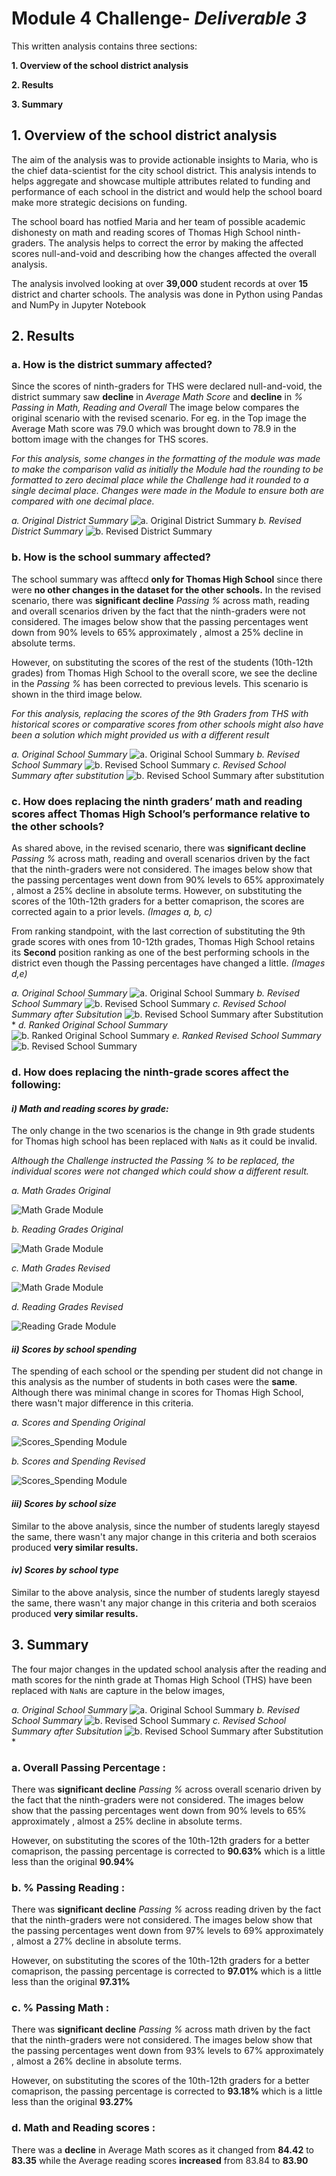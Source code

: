 # Module 4 Challenge- _Deliverable 3_

This written analysis contains three sections:

**1. Overview of the school district analysis**

**2. Results**

**3. Summary**
 
## 1. Overview of the school district analysis

The aim of the analysis was to provide actionable insights to Maria, who is the chief data-scientist for the city school district. This analysis intends to helps aggregate and showcase multiple attributes related to funding and performance of each school in the district and would help the school board make more strategic decisions on funding. 

The school board has notfied Maria and her team of possible academic dishonesty on math and reading scores of Thomas High School ninth-graders. The analysis helps to correct the error by making the affected scores null-and-void and describing how the changes affected the overall analysis.

The analysis involved looking at over **39,000** student records at over **15** district and charter schools. The analysis was done in Python using Pandas and NumPy in Jupyter Notebook

## 2. Results

### **a. How is the district summary affected?**

Since the scores of ninth-graders for THS were declared null-and-void, the district summary saw **decline** in *Average Math Score* and **decline** in *% Passing in Math, Reading and Overall* The image below compares the original scenario with the revised scenario. For eg. in the Top image the Average Math score was 79.0 which was brought down to 78.9 in the bottom image with the changes for THS scores. 

*For this analysis, some changes in the formatting of the module was made to make the comparison valid as initially the Module had the rounding to be formatted to zero decimal place while the Challenge had it rounded to a single decimal place. Changes were made in the Module to ensure both are compared with one decimal place.*

*a. Original District Summary*
![a. Original District Summary](Resources/District_Summary_Module_revised.png)
*b. Revised District Summary*
![b. Revised District Summary](Resources/District_Summary_Challenge.png)

### **b. How is the school summary affected?**

The school summary was afftecd **only for Thomas High School** since there were **no other changes in the dataset for the other schools.** In the revised scenario, there was **significant decline** *Passing %* across math, reading and overall scenarios driven by the fact that the ninth-graders were not considered. The images below show that the passing percentages went down from 90% levels to 65% approximately , almost a 25% decline in absolute terms.

However, on substituting the scores of the rest of the students (10th-12th grades) from Thomas High School to the overall score, we see the decline in the *Passing %* has been corrected to previous levels. This scenario is shown in the third image below.

*For this analysis, replacing the scores of the 9th Graders from THS with historical scores or comparative scores from other schools might also have been a solution which might provided us with a different result*

*a. Original School Summary*
![a. Original School Summary](Resources/All_School_Summary_Module.png)
*b. Revised School Summary*
![b. Revised School Summary](Resources/All_School_Summary_Challenge.png)
*c. Revised School Summary after substitution*
![b. Revised School Summary after substitution](Resources/All_School_Summary_Challenge_revised.png)

### **c. How does replacing the ninth graders’ math and reading scores affect Thomas High School’s performance relative to the other schools?**

As shared above, in the revised scenario, there was **significant decline** *Passing %* across math, reading and overall scenarios driven by the fact that the ninth-graders were not considered. The images below show that the passing percentages went down from 90% levels to 65% approximately , almost a 25% decline in absolute terms. However, on substituting the scores of the 10th-12th graders for a better comaprison, the scores are corrected again to a prior levels. *(Images a, b, c)*

From ranking standpoint, with the last correction of substituting the 9th grade scores with ones from 10-12th grades, Thomas High School retains its **Second** position ranking as one of the best performing schools in the district even though the Passing percentages have changed a little. *(Images d,e)*

*a. Original School Summary*
![a. Original School Summary](Resources/School_Summary_Module.png)
*b. Revised School Summary*
![b. Revised School Summary](Resources/School_Summary_Challenge.png)
*c. Revised School Summary after Subsitution*
![b. Revised School Summary after Substitution](Resources/School_Summary_Challenge_revised.png)*
*d. Ranked Original School Summary*
![b. Ranked Original School Summary](Resources/Ranked_School_Summary_Module.png)
*e. Ranked Revised School Summary*
![b. Revised School Summary](Resources/Ranked_School_Summary_Challenge.png)

### **d. How does replacing the ninth-grade scores affect the following:**

#### *i) Math and reading scores by grade:*

The only change in the two scenarios is the change in 9th grade students for Thomas high school has been replaced with `NaNs` as it could be invalid.

*Although the Challenge instructed the Passing % to be replaced, the individual scores were not changed which could show a different result.*

*a. Math Grades Original* 

![Math Grade Module](Resources/Math_Grade_Module.png)

*b. Reading Grades Original*

![Math Grade Module](Resources/Reading_Grade_Module.png)

*c. Math Grades Revised*

![Math Grade Module](Resources/Math_Grade_Challenge.png)

*d. Reading Grades Revised*

![Reading Grade Module](Resources/Reading_Grade_Challenge.png)

#### *ii) Scores by school spending*

The spending of each school or the spending per student did not change in this analysis as the number of students in both cases were the **same**. Although there was minimal change in scores for Thomas High School, there wasn't major difference in this criteria.

*a. Scores and Spending Original* 

![Scores_Spending Module](Resources/Scores_Spending_Module.png)

*b. Scores and Spending Revised*

![Scores_Spending Module](Resources/Scores_Spending_Challenge.png)

#### *iii) Scores by school size*

Similar to the above analysis, since the number of students laregly stayesd the same, there wasn't any major change in this criteria and both sceraios produced **very similar results.**


#### *iv) Scores by school type*

Similar to the above analysis, since the number of students laregly stayesd the same, there wasn't any major change in this criteria and both sceraios produced **very similar results.**



## 3. Summary

The four major changes in the updated school analysis after the reading and math scores for the ninth grade at Thomas High School (THS) have been replaced with `NaNs` are capture in the below images,

*a. Original School Summary*
![a. Original School Summary](Resources/School_Summary_Module.png)
*b. Revised School Summary*
![b. Revised School Summary](Resources/School_Summary_Challenge.png)
*c. Revised School Summary after Subsitution*
![b. Revised School Summary after Substitution](Resources/School_Summary_Challenge_revised.png)*

### a. Overall Passing Percentage :

There was **significant decline** *Passing %* across overall scenario driven by the fact that the ninth-graders were not considered. The images below show that the passing percentages went down from 90% levels to 65% approximately , almost a 25% decline in absolute terms. 

However, on substituting the scores of the 10th-12th graders for a better comaprison, the passing percentage is corrected to **90.63%** which is a little less than the original **90.94%**

### b. % Passing Reading :

There was **significant decline** *Passing %* across reading driven by the fact that the ninth-graders were not considered. The images below show that the passing percentages went down from 97% levels to 69% approximately , almost a 27% decline in absolute terms. 

However, on substituting the scores of the 10th-12th graders for a better comaprison, the passing percentage is corrected to **97.01%** which is a little less than the original **97.31%**

### c. % Passing Math :

There was **significant decline** *Passing %* across math driven by the fact that the ninth-graders were not considered. The images below show that the passing percentages went down from 93% levels to 67% approximately , almost a 26% decline in absolute terms. 

However, on substituting the scores of the 10th-12th graders for a better comaprison, the passing percentage is corrected to **93.18%** which is a little less than the original **93.27%**

### d. Math and Reading scores :

There was a **decline** in Average Math scores as it changed from **84.42** to **83.35** while the Average reading scores **increased** from 83.84 to **83.90**